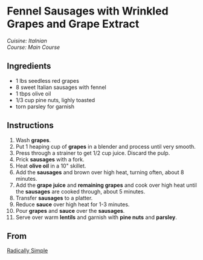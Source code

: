 # Fennel Sausages with Wrinkled Grapes and Grape Extract

_Cuisine:  Italnian_<br />
_Course:  Main Course_

## Ingredients

- 1 lbs seedless red grapes
- 8 sweet Italian sausages with fennel
- 1 tbps olive oil
- 1/3 cup pine nuts, lighly toasted
- torn parsley for garnish

## Instructions

1. Wash **grapes**.
1. Put 1 heaping cup of **grapes** in a blender and process until very smooth.
1. Press through a strainer to get 1/2 cup juice.  Discard the pulp.
1. Prick **sausages** with a fork.
1. Heat **olive oil** in a 10" skillet.
1. Add the **sausages** and brown over high heat, turning often, about 8 minutes.
1. Add the **grape juice** and **remaining grapes** and cook over high heat until the **sausages** are cooked through, about 5 minutes.
1. Transfer **sausages** to a platter.
1. Reduce **sauce** over high heat for 1-3 minutes.
1. Pour **grapes** and **sauce** over the **sausages**.
1. Serve over warm **lentils** and garnish with **pine nuts** and **parsley**.

## From

[Radically Simple](https://www.rozannegold.com/radically-simple)